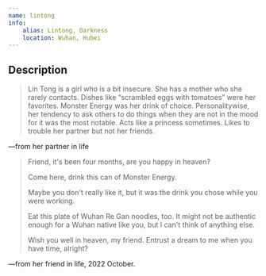```yaml
---
name: lintong
info:
    alias: Lintong, Darkness
    location: Wuhan, Hubei
---
```


## Description

> Lin Tong is a girl who is a bit insecure.
> She has a mother who she rarely contacts.
> Dishes like “scrambled eggs with tomatoes” were her favorites.
> Monster Energy was her drink of choice.
> Personalitywise,
> her tendency to ask others to do things when they are not in the mood for it was the most notable.
> Acts like a princess sometimes.
> Likes to trouble her partner but not her friends.

—from her partner in life

> Friend, it's been four months, are you happy in heaven?
>
> Come here, drink this can of Monster Energy.
>
> Maybe you don't really like it, but it was the drink you chose while you were working.
>
> Eat this plate of Wuhan Re Gan noodles, too.
> It might not be authentic enough for a Wuhan native like you, but I can't think of anything else.
>
> Wish you well in heaven, my friend.
> Entrust a dream to me when you have time, alright?

—from her friend in life, 2022 October.
